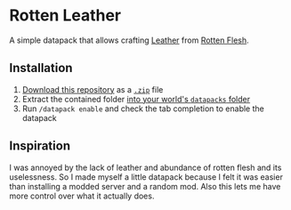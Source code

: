 # Rotten Leather

A simple datapack that allows crafting [Leather] from [Rotten Flesh][RF].

## Installation

1. [Download this repository][DL] as a [`.zip`][DL] file
2. Extract the contained folder [into your world's `datapacks` folder][Install]
3. Run `/datapack enable` and check the tab completion to enable the datapack

## Inspiration

I was annoyed by the lack of leather and abundance of rotten flesh and its uselessness.
So I made myself a little datapack because I felt it was easier than installing a modded
server and a random mod. Also this lets me have more control over what it actually does.

[RF]: https://minecraft.gamepedia.com/Rotten_Flesh
[Leather]:https://minecraft.gamepedia.com/Leather
[DL]: https://github.com/ColinTheShark/Rotten-Leather/archive/master.zip
[Install]: https://minecraft.gamepedia.com/Tutorials/Installing_a_data_pack
